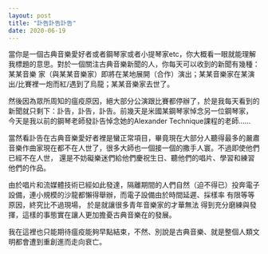 ```yaml
---
layout: post
title: "訃告訃告訃告"
date: 2020-06-19
---
```

當你是一個古典音樂愛好者或者鋼琴家或者小提琴家etc，你大概看一眼就能理解我標題的意思。對於一個關注古典音樂新聞的人，你每天可以收到的新聞有幾種：某某音樂
家（與某某音樂家）即將在某地展開（合作）演出；某某音樂家在某演出/比賽裡一炮而紅/遇到了烏龍；某某音樂家去世了。

然後因為眾所周知的瘟疫原因，絕大部分公演跟比賽都停辦了，於是我每天看到的新聞就只剩下：訃告，訃告，訃告。前幾天是米國某鋼琴家悼念另一位鋼琴家，
今天是我以前的鋼琴老師發訃告悼念她的Alexander Technique課程的老師……

當然看訃告在古典音樂愛好者裡是蠻正常項目，畢竟現在大部分人聽得最多的嚴肅音樂作曲家現在都不在人世了，很多大師也一個接一個的撒手人寰。不過即使他們已經不在人世，
還是不妨礙樂迷們給他們慶祝生日、聽他們的唱片、學習和練習他們的作品。

由於唱片和流媒體技術已經如此發達，隔離期間的人們自然（迫不得已）投奔電子設備，連小規模的沙龍都懶得舉辦，而電子設備由於時間延遲、採樣率
有限等等原因，終究比不過現場，
於是就讓很多青年音樂家的才華無法
得到充分磨練與發揮，這樣的事態實在讓人更加擔憂古典音樂在的發展。

我在這裡也只能期待瘟疫能夠早點結束，不然、別說是古典音樂、就是整個人類文明都會遭到重創進而走向衰亡。
